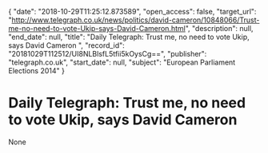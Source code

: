 {
  "date": "2018-10-29T11:25:12.873589", 
  "open_access": false, 
  "target_url": "http://www.telegraph.co.uk/news/politics/david-cameron/10848066/Trust-me-no-need-to-vote-Ukip-says-David-Cameron.html", 
  "description": null, 
  "end_date": null, 
  "title": "Daily Telegraph: Trust me, no need to vote Ukip, says David Cameron ", 
  "record_id": "20181029T112512/UI8NLBlsfL5tfii5kOysCg==", 
  "publisher": "telegraph.co.uk", 
  "start_date": null, 
  "subject": "European Parliament Elections 2014"
}

# Daily Telegraph: Trust me, no need to vote Ukip, says David Cameron 

None